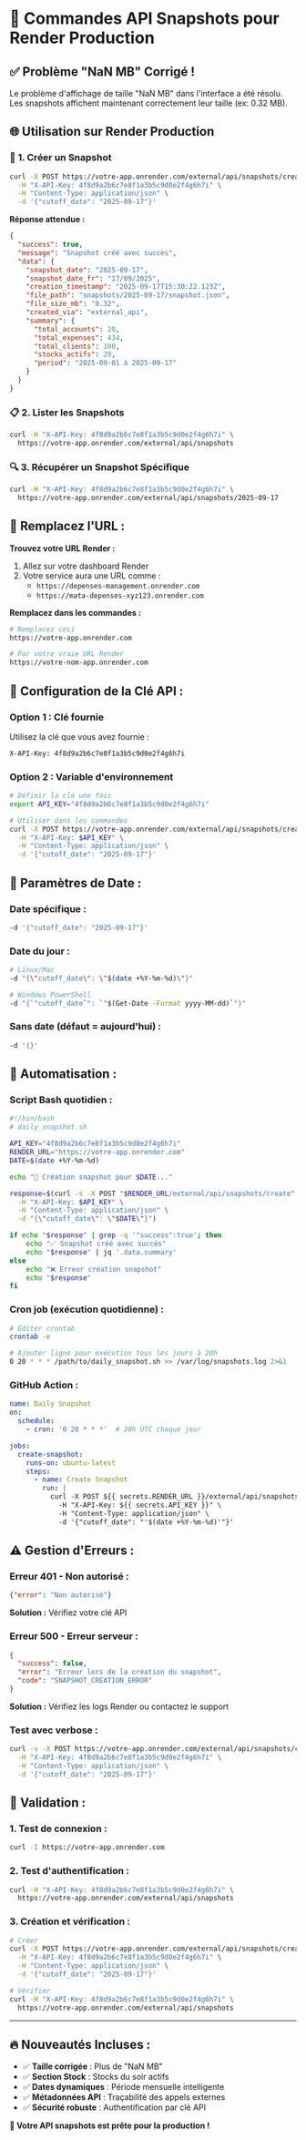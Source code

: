 # 🚀 Commandes API Snapshots pour Render Production

## ✅ **Problème "NaN MB" Corrigé !**

Le problème d'affichage de taille "NaN MB" dans l'interface a été résolu. Les snapshots affichent maintenant correctement leur taille (ex: 0.32 MB).

## 🌐 **Utilisation sur Render Production**

### 📸 **1. Créer un Snapshot**

```bash
curl -X POST https://votre-app.onrender.com/external/api/snapshots/create \
  -H "X-API-Key: 4f8d9a2b6c7e8f1a3b5c9d0e2f4g6h7i" \
  -H "Content-Type: application/json" \
  -d '{"cutoff_date": "2025-09-17"}'
```

**Réponse attendue :**
```json
{
  "success": true,
  "message": "Snapshot créé avec succès",
  "data": {
    "snapshot_date": "2025-09-17",
    "snapshot_date_fr": "17/09/2025",
    "creation_timestamp": "2025-09-17T15:30:22.123Z",
    "file_path": "snapshots/2025-09-17/snapshot.json",
    "file_size_mb": "0.32",
    "created_via": "external_api",
    "summary": {
      "total_accounts": 20,
      "total_expenses": 434,
      "total_clients": 100,
      "stocks_actifs": 29,
      "period": "2025-09-01 à 2025-09-17"
    }
  }
}
```

### 📋 **2. Lister les Snapshots**

```bash
curl -H "X-API-Key: 4f8d9a2b6c7e8f1a3b5c9d0e2f4g6h7i" \
  https://votre-app.onrender.com/external/api/snapshots
```

### 🔍 **3. Récupérer un Snapshot Spécifique**

```bash
curl -H "X-API-Key: 4f8d9a2b6c7e8f1a3b5c9d0e2f4g6h7i" \
  https://votre-app.onrender.com/external/api/snapshots/2025-09-17
```

## 🔧 **Remplacez l'URL :**

**Trouvez votre URL Render :**
1. Allez sur votre dashboard Render
2. Votre service aura une URL comme :
   - `https://depenses-management.onrender.com`
   - `https://mata-depenses-xyz123.onrender.com`

**Remplacez dans les commandes :**
```bash
# Remplacez ceci
https://votre-app.onrender.com

# Par votre vraie URL Render
https://votre-nom-app.onrender.com
```

## 🔑 **Configuration de la Clé API :**

### **Option 1 : Clé fournie**
Utilisez la clé que vous avez fournie :
```bash
X-API-Key: 4f8d9a2b6c7e8f1a3b5c9d0e2f4g6h7i
```

### **Option 2 : Variable d'environnement**
```bash
# Définir la clé une fois
export API_KEY="4f8d9a2b6c7e8f1a3b5c9d0e2f4g6h7i"

# Utiliser dans les commandes
curl -X POST https://votre-app.onrender.com/external/api/snapshots/create \
  -H "X-API-Key: $API_KEY" \
  -H "Content-Type: application/json" \
  -d '{"cutoff_date": "2025-09-17"}'
```

## 📅 **Paramètres de Date :**

### **Date spécifique :**
```bash
-d '{"cutoff_date": "2025-09-17"}'
```

### **Date du jour :**
```bash
# Linux/Mac
-d "{\"cutoff_date\": \"$(date +%Y-%m-%d)\"}"

# Windows PowerShell
-d "{`"cutoff_date`": `"$(Get-Date -Format yyyy-MM-dd)`"}"
```

### **Sans date (défaut = aujourd'hui) :**
```bash
-d '{}'
```

## 🔄 **Automatisation :**

### **Script Bash quotidien :**
```bash
#!/bin/bash
# daily_snapshot.sh

API_KEY="4f8d9a2b6c7e8f1a3b5c9d0e2f4g6h7i"
RENDER_URL="https://votre-app.onrender.com"
DATE=$(date +%Y-%m-%d)

echo "🚀 Création snapshot pour $DATE..."

response=$(curl -s -X POST "$RENDER_URL/external/api/snapshots/create" \
  -H "X-API-Key: $API_KEY" \
  -H "Content-Type: application/json" \
  -d "{\"cutoff_date\": \"$DATE\"}")

if echo "$response" | grep -q '"success":true'; then
    echo "✅ Snapshot créé avec succès"
    echo "$response" | jq '.data.summary'
else
    echo "❌ Erreur création snapshot"
    echo "$response"
fi
```

### **Cron job (exécution quotidienne) :**
```bash
# Éditer crontab
crontab -e

# Ajouter ligne pour exécution tous les jours à 20h
0 20 * * * /path/to/daily_snapshot.sh >> /var/log/snapshots.log 2>&1
```

### **GitHub Action :**
```yaml
name: Daily Snapshot
on:
  schedule:
    - cron: '0 20 * * *'  # 20h UTC chaque jour

jobs:
  create-snapshot:
    runs-on: ubuntu-latest
    steps:
      - name: Create Snapshot
        run: |
          curl -X POST ${{ secrets.RENDER_URL }}/external/api/snapshots/create \
            -H "X-API-Key: ${{ secrets.API_KEY }}" \
            -H "Content-Type: application/json" \
            -d '{"cutoff_date": "'$(date +%Y-%m-%d)'"}'
```

## ⚠️ **Gestion d'Erreurs :**

### **Erreur 401 - Non autorisé :**
```json
{"error": "Non autorisé"}
```
**Solution :** Vérifiez votre clé API

### **Erreur 500 - Erreur serveur :**
```json
{
  "success": false,
  "error": "Erreur lors de la création du snapshot",
  "code": "SNAPSHOT_CREATION_ERROR"
}
```
**Solution :** Vérifiez les logs Render ou contactez le support

### **Test avec verbose :**
```bash
curl -v -X POST https://votre-app.onrender.com/external/api/snapshots/create \
  -H "X-API-Key: 4f8d9a2b6c7e8f1a3b5c9d0e2f4g6h7i" \
  -H "Content-Type: application/json" \
  -d '{"cutoff_date": "2025-09-17"}'
```

## 🎯 **Validation :**

### **1. Test de connexion :**
```bash
curl -I https://votre-app.onrender.com
```

### **2. Test d'authentification :**
```bash
curl -H "X-API-Key: 4f8d9a2b6c7e8f1a3b5c9d0e2f4g6h7i" \
  https://votre-app.onrender.com/external/api/snapshots
```

### **3. Création et vérification :**
```bash
# Créer
curl -X POST https://votre-app.onrender.com/external/api/snapshots/create \
  -H "X-API-Key: 4f8d9a2b6c7e8f1a3b5c9d0e2f4g6h7i" \
  -H "Content-Type: application/json" \
  -d '{"cutoff_date": "2025-09-17"}'

# Vérifier
curl -H "X-API-Key: 4f8d9a2b6c7e8f1a3b5c9d0e2f4g6h7i" \
  https://votre-app.onrender.com/external/api/snapshots
```

---

## 🔥 **Nouveautés Incluses :**

- ✅ **Taille corrigée** : Plus de "NaN MB"
- ✅ **Section Stock** : Stocks du soir actifs
- ✅ **Dates dynamiques** : Période mensuelle intelligente
- ✅ **Métadonnées API** : Traçabilité des appels externes
- ✅ **Sécurité robuste** : Authentification par clé API

**🎉 Votre API snapshots est prête pour la production !**
